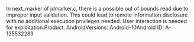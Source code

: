 In next_marker of jdmarker.c, there is a possible out of bounds read due to improper input validation. This could lead to remote information disclosure with no additional execution privileges needed. User interaction is needed for exploitation.Product: AndroidVersions: Android-10Android ID: A-135532289